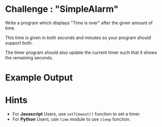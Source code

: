 # Challenge : "SimpleAlarm"

Write a program which displays "Time is over" after the given amount of time.

This time is given in both seconds and minutes so your program should support both.

The timer program should also update the current timer such that it shows the remaining seconds.

# Example Output


# Hints
- For **Javascript** Users, use `setTimeout()` function to set a timer.
- For **Python** Users, use `time` module to use `sleep` function.

